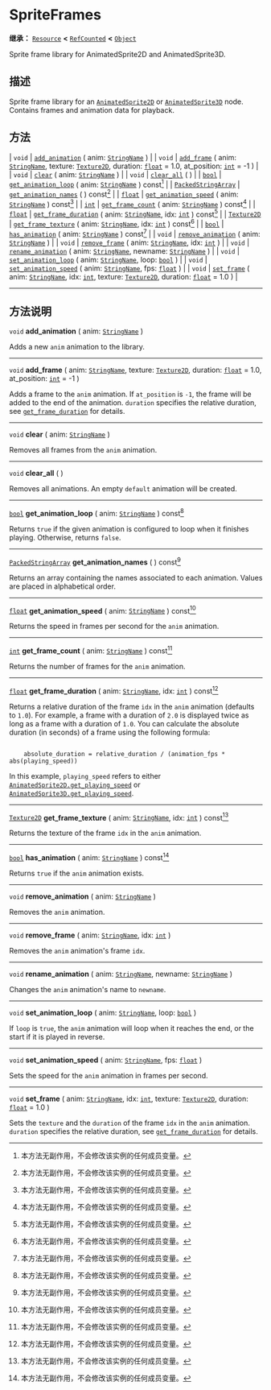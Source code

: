 <!-- ⚠ 请勿编辑本文件 ⚠ -->
<!-- 本文档使用脚本从 WeDot 引擎源码仓库生成。 -->
<!-- 生成脚本：https://github.com/WeDot-Engine/WeDot/tree/4.3/doc/tools/make_md.py； -->
<!-- 原文件：https://github.com/WeDot-Engine/WeDot/tree/4.3/doc/classes/SpriteFrames.xml。 -->

<div id="_class_spriteframes"></div>

# SpriteFrames

**继承：** [`Resource`](class_resource.md) **<** [`RefCounted`](class_refcounted.md) **<** [`Object`](class_object.md)

Sprite frame library for AnimatedSprite2D and AnimatedSprite3D.

## 描述

Sprite frame library for an [`AnimatedSprite2D`](class_animatedsprite2d.md) or [`AnimatedSprite3D`](class_animatedsprite3d.md) node. Contains frames and animation data for playback.

## 方法

| `void`                                            | [`add_animation`](#class_spriteframes_method_add_animation) ( anim: [`StringName`](class_stringname.md) )                                                                                                                         |
| `void`                                            | [`add_frame`](#class_spriteframes_method_add_frame) ( anim: [`StringName`](class_stringname.md), texture: [`Texture2D`](class_texture2d.md), duration: [`float`](class_float.md) = 1.0, at_position: [`int`](class_int.md) = -1 ) |
| `void`                                            | [`clear`](#class_spriteframes_method_clear) ( anim: [`StringName`](class_stringname.md) )                                                                                                                                         |
| `void`                                            | [`clear_all`](#class_spriteframes_method_clear_all) ( )                                                                                                                                                                           |
| [`bool`](class_bool.md)                           | [`get_animation_loop`](#class_spriteframes_method_get_animation_loop) ( anim: [`StringName`](class_stringname.md) ) const[^const]                                                                                                 |
| [`PackedStringArray`](class_packedstringarray.md) | [`get_animation_names`](#class_spriteframes_method_get_animation_names) ( ) const[^const]                                                                                                                                         |
| [`float`](class_float.md)                         | [`get_animation_speed`](#class_spriteframes_method_get_animation_speed) ( anim: [`StringName`](class_stringname.md) ) const[^const]                                                                                               |
| [`int`](class_int.md)                             | [`get_frame_count`](#class_spriteframes_method_get_frame_count) ( anim: [`StringName`](class_stringname.md) ) const[^const]                                                                                                       |
| [`float`](class_float.md)                         | [`get_frame_duration`](#class_spriteframes_method_get_frame_duration) ( anim: [`StringName`](class_stringname.md), idx: [`int`](class_int.md) ) const[^const]                                                                     |
| [`Texture2D`](class_texture2d.md)                 | [`get_frame_texture`](#class_spriteframes_method_get_frame_texture) ( anim: [`StringName`](class_stringname.md), idx: [`int`](class_int.md) ) const[^const]                                                                       |
| [`bool`](class_bool.md)                           | [`has_animation`](#class_spriteframes_method_has_animation) ( anim: [`StringName`](class_stringname.md) ) const[^const]                                                                                                           |
| `void`                                            | [`remove_animation`](#class_spriteframes_method_remove_animation) ( anim: [`StringName`](class_stringname.md) )                                                                                                                   |
| `void`                                            | [`remove_frame`](#class_spriteframes_method_remove_frame) ( anim: [`StringName`](class_stringname.md), idx: [`int`](class_int.md) )                                                                                               |
| `void`                                            | [`rename_animation`](#class_spriteframes_method_rename_animation) ( anim: [`StringName`](class_stringname.md), newname: [`StringName`](class_stringname.md) )                                                                     |
| `void`                                            | [`set_animation_loop`](#class_spriteframes_method_set_animation_loop) ( anim: [`StringName`](class_stringname.md), loop: [`bool`](class_bool.md) )                                                                                |
| `void`                                            | [`set_animation_speed`](#class_spriteframes_method_set_animation_speed) ( anim: [`StringName`](class_stringname.md), fps: [`float`](class_float.md) )                                                                             |
| `void`                                            | [`set_frame`](#class_spriteframes_method_set_frame) ( anim: [`StringName`](class_stringname.md), idx: [`int`](class_int.md), texture: [`Texture2D`](class_texture2d.md), duration: [`float`](class_float.md) = 1.0 )              |

<!-- rst-class:: classref-section-separator -->

---

## 方法说明

<div id="_class_spriteframes_method_add_animation"></div>

`void` **add_animation** ( anim: [`StringName`](class_stringname.md) )<div id="class_spriteframes_method_add_animation"></div>

Adds a new `anim` animation to the library.

<!-- rst-class:: classref-item-separator -->

---

<div id="_class_spriteframes_method_add_frame"></div>

`void` **add_frame** ( anim: [`StringName`](class_stringname.md), texture: [`Texture2D`](class_texture2d.md), duration: [`float`](class_float.md) = 1.0, at_position: [`int`](class_int.md) = -1 )<div id="class_spriteframes_method_add_frame"></div>

Adds a frame to the `anim` animation. If `at_position` is `-1`, the frame will be added to the end of the animation. `duration` specifies the relative duration, see [`get_frame_duration`](#class_spriteframes_method_get_frame_duration) for details.

<!-- rst-class:: classref-item-separator -->

---

<div id="_class_spriteframes_method_clear"></div>

`void` **clear** ( anim: [`StringName`](class_stringname.md) )<div id="class_spriteframes_method_clear"></div>

Removes all frames from the `anim` animation.

<!-- rst-class:: classref-item-separator -->

---

<div id="_class_spriteframes_method_clear_all"></div>

`void` **clear_all** ( )<div id="class_spriteframes_method_clear_all"></div>

Removes all animations. An empty `default` animation will be created.

<!-- rst-class:: classref-item-separator -->

---

<div id="_class_spriteframes_method_get_animation_loop"></div>

[`bool`](class_bool.md) **get_animation_loop** ( anim: [`StringName`](class_stringname.md) ) const[^const]<div id="class_spriteframes_method_get_animation_loop"></div>

Returns `true` if the given animation is configured to loop when it finishes playing. Otherwise, returns `false`.

<!-- rst-class:: classref-item-separator -->

---

<div id="_class_spriteframes_method_get_animation_names"></div>

[`PackedStringArray`](class_packedstringarray.md) **get_animation_names** ( ) const[^const]<div id="class_spriteframes_method_get_animation_names"></div>

Returns an array containing the names associated to each animation. Values are placed in alphabetical order.

<!-- rst-class:: classref-item-separator -->

---

<div id="_class_spriteframes_method_get_animation_speed"></div>

[`float`](class_float.md) **get_animation_speed** ( anim: [`StringName`](class_stringname.md) ) const[^const]<div id="class_spriteframes_method_get_animation_speed"></div>

Returns the speed in frames per second for the `anim` animation.

<!-- rst-class:: classref-item-separator -->

---

<div id="_class_spriteframes_method_get_frame_count"></div>

[`int`](class_int.md) **get_frame_count** ( anim: [`StringName`](class_stringname.md) ) const[^const]<div id="class_spriteframes_method_get_frame_count"></div>

Returns the number of frames for the `anim` animation.

<!-- rst-class:: classref-item-separator -->

---

<div id="_class_spriteframes_method_get_frame_duration"></div>

[`float`](class_float.md) **get_frame_duration** ( anim: [`StringName`](class_stringname.md), idx: [`int`](class_int.md) ) const[^const]<div id="class_spriteframes_method_get_frame_duration"></div>

Returns a relative duration of the frame `idx` in the `anim` animation (defaults to `1.0`). For example, a frame with a duration of `2.0` is displayed twice as long as a frame with a duration of `1.0`. You can calculate the absolute duration (in seconds) of a frame using the following formula:

```

    absolute_duration = relative_duration / (animation_fps * abs(playing_speed))
```

In this example, `playing_speed` refers to either [`AnimatedSprite2D.get_playing_speed`](#class_animatedsprite2d_method_get_playing_speed) or [`AnimatedSprite3D.get_playing_speed`](#class_animatedsprite3d_method_get_playing_speed).



<!-- rst-class:: classref-item-separator -->

---

<div id="_class_spriteframes_method_get_frame_texture"></div>

[`Texture2D`](class_texture2d.md) **get_frame_texture** ( anim: [`StringName`](class_stringname.md), idx: [`int`](class_int.md) ) const[^const]<div id="class_spriteframes_method_get_frame_texture"></div>

Returns the texture of the frame `idx` in the `anim` animation.

<!-- rst-class:: classref-item-separator -->

---

<div id="_class_spriteframes_method_has_animation"></div>

[`bool`](class_bool.md) **has_animation** ( anim: [`StringName`](class_stringname.md) ) const[^const]<div id="class_spriteframes_method_has_animation"></div>

Returns `true` if the `anim` animation exists.

<!-- rst-class:: classref-item-separator -->

---

<div id="_class_spriteframes_method_remove_animation"></div>

`void` **remove_animation** ( anim: [`StringName`](class_stringname.md) )<div id="class_spriteframes_method_remove_animation"></div>

Removes the `anim` animation.

<!-- rst-class:: classref-item-separator -->

---

<div id="_class_spriteframes_method_remove_frame"></div>

`void` **remove_frame** ( anim: [`StringName`](class_stringname.md), idx: [`int`](class_int.md) )<div id="class_spriteframes_method_remove_frame"></div>

Removes the `anim` animation's frame `idx`.

<!-- rst-class:: classref-item-separator -->

---

<div id="_class_spriteframes_method_rename_animation"></div>

`void` **rename_animation** ( anim: [`StringName`](class_stringname.md), newname: [`StringName`](class_stringname.md) )<div id="class_spriteframes_method_rename_animation"></div>

Changes the `anim` animation's name to `newname`.

<!-- rst-class:: classref-item-separator -->

---

<div id="_class_spriteframes_method_set_animation_loop"></div>

`void` **set_animation_loop** ( anim: [`StringName`](class_stringname.md), loop: [`bool`](class_bool.md) )<div id="class_spriteframes_method_set_animation_loop"></div>

If `loop` is `true`, the `anim` animation will loop when it reaches the end, or the start if it is played in reverse.

<!-- rst-class:: classref-item-separator -->

---

<div id="_class_spriteframes_method_set_animation_speed"></div>

`void` **set_animation_speed** ( anim: [`StringName`](class_stringname.md), fps: [`float`](class_float.md) )<div id="class_spriteframes_method_set_animation_speed"></div>

Sets the speed for the `anim` animation in frames per second.

<!-- rst-class:: classref-item-separator -->

---

<div id="_class_spriteframes_method_set_frame"></div>

`void` **set_frame** ( anim: [`StringName`](class_stringname.md), idx: [`int`](class_int.md), texture: [`Texture2D`](class_texture2d.md), duration: [`float`](class_float.md) = 1.0 )<div id="class_spriteframes_method_set_frame"></div>

Sets the `texture` and the `duration` of the frame `idx` in the `anim` animation. `duration` specifies the relative duration, see [`get_frame_duration`](#class_spriteframes_method_get_frame_duration) for details.

[^virtual]: 本方法通常需要用户覆盖才能生效。
[^const]: 本方法无副作用，不会修改该实例的任何成员变量。
[^vararg]: 本方法除了能接受在此处描述的参数外，还能够继续接受任意数量的参数。
[^constructor]: 本方法用于构造某个类型。
[^static]: 调用本方法无需实例，可直接使用类名进行调用。
[^operator]: 本方法描述的是使用本类型作为左操作数的有效运算符。
[^bitfield]: 这个值是由下列位标志构成位掩码的整数。
[^void]: 无返回值。
